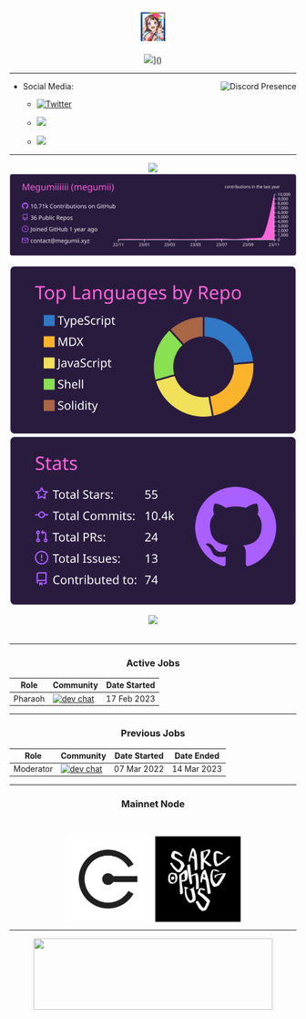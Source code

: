 <div align="center">
 
[<img align="center" src='https://raw.githubusercontent.com/Megumiiiiii/Megumiiiiii/main/followpoint-60%20-%20Copy%20-%20Copy%20-%20Copy%20-%20Copy.png' alt='otherLink' height='68'>](https://megumii.blessingway.xyz)

![](https://komarev.com/ghpvc/?username=your-github-username&color=blueviolet&style=plastic&label=Visitors)]()

</div>

 ---
 <a href="https://discordapp.com/users/873803230042263563" target="_blank" rel="nofollow">
   <img src="https://lanyard.cnrad.dev/api/873803230042263563?idleMessage=:doing%20something%20else...&bg=51177a" alt="Discord Presence" align="right">
</a>

- Social Media:

  - [![Twitter](https://img.shields.io/twitter/follow/megumii?style=social)](https://twitter.com/megumii_tez)

  - [![](https://img.shields.io/static/v1?label=Telegram&message=%E2%9D%A4&logo=Telegram&color=%23e609e6)](https://t.me/Orangbawah9)

  - [![](https://img.shields.io/static/v1?label=Sponsor&message=%E2%9D%A4&logo=GitHub&color=%23e609e6)](https://github.com/Dwanx-9)

 
<div align="center">

 ---

<img src="https://github-profile-trophy.vercel.app/?username=Dwanx-9&theme=onedark&rank=-C"/>
 
<img src="https://raw.githubusercontent.com/Megumiiiiii/Suiiiiiiiiiiiiii/main/profile-summary-card-output/jolly/0-profile-details.svg"/>

<img src="https://raw.githubusercontent.com/Megumiiiiii/Suiiiiiiiiiiiiii/main/profile-summary-card-output/jolly/1-repos-per-language.svg"/> <img src="https://raw.githubusercontent.com/Megumiiiiii/Suiiiiiiiiiiiiii/main/profile-summary-card-output/jolly/3-stats.svg"/>

<img src="https://github-readme-streak-stats.herokuapp.com?user=Megumiiiiii&theme=deuteranopia-friendly-theme&hide_border=true&date_format=M%20j%5B%2C%20Y%5D&card_width=512"/>


</div>

<br/>

<!--

[![](https://github-readme-stats.vercel.app/api?username=Megumiiiiii&show_icons=true&theme=jolly&show=discussions_started,prs_merged,prs_merged_percentage)](https://github.com/anuraghazra/github-readme-stats)

<div align="center">
  <div style="display: flex; align-items: flex-start;">
   
https://github.com/Megumiiiiii/Megumiiiiii/assets/98658943/696b96d6-b805-42e3-b7a6-590f58d7014a

  </div>
</div>

-->

---

<div align="center">
  
### Active Jobs
  
| Role | Community | Date Started |
|----------|---------------------|---------------|
| Pharaoh | [![dev chat](https://discordapp.com/api/guilds/753398645507883099/widget.png?style=banner2)]([https://discord.gg/sarcophagus-community-753398645507883099]) | 17 Feb 2023 | 

</div>

---

<div align="center">
 
 ### Previous Jobs
  
| Role | Community | Date Started | Date Ended |
|----------|---------------------|---------------|---------------|
| Moderator | [![dev chat](https://discord.com/api/guilds/789009413976883220/widget.png?style=banner2)]([https://discord.gg/findora]) | 07 Mar 2022 | 14 Mar 2023 |

---

<div align="center">
  
### Mainnet Node
<kbd>

</br>
 
[<img align="center" src='https://raw.githubusercontent.com/Megumiiiiii/Megumiiiiii/main/ctc.png' alt='mises'  width='150' heigth='150'>](https://staking.creditcoin.org/#/validators)
[<img align="center" src='https://raw.githubusercontent.com/Megumiiiiii/Megumiiiiii/main/sarco.jpg' alt='sarco' width='150' heigth='150'>](https://app.dev.sarcophagus.io/archaeologists)
</kbd>

 
  </div>
</div>


---

<div id="footer" align="center">
  <img src="https://media.giphy.com/media/v1.Y2lkPTc5MGI3NjExMzNmZTIxZmE3ZmY3MzRiMDcwNDJhYTQ5ZmNlY2YxMWE1OWIyYmVkNSZlcD12MV9pbnRlcm5hbF9naWZzX2dpZklkJmN0PWc/mVBlqOD4ra9jQiI3cC/giphy.gif" height="125" width="420"/>
</div>





